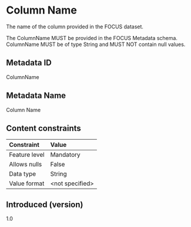 # Column Name

The name of the column provided in the FOCUS dataset.

The ColumnName MUST be provided in the FOCUS Metadata schema. ColumnName MUST be of type String and MUST NOT contain null values.

## Metadata ID

ColumnName

## Metadata Name

Column Name

## Content constraints

| Constraint      | Value            |
|:----------------|:-----------------|
| Feature level   | Mandatory        |
| Allows nulls    | False            |
| Data type       | String           |
| Value format    | \<not specified> |

## Introduced (version)

1.0
